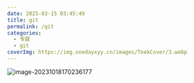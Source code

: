 ```yaml
---
date: 2025-03-15 03:45:49
title: git
permalink: /git
categories:
  - 专题
  - git
coverImg: https://img.onedayxyy.cn/images/TeekCover/3.webp
---
```



![image-20231018170236177](https://img.onedayxyy.cn/images/image-20231018170236177-1699244376966-2453.png)

